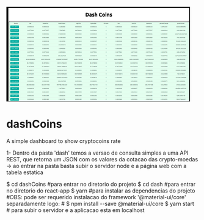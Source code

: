 ![dashCoins](https://github.com/natoliveira/dashCoins/blob/master/dashCoins.png)

# dashCoins
A simple dashboard to show cryptocoins rate

1- Dentro da pasta 'dash' temos a versao de consulta simples a uma API REST, que retorna um JSON com os valores da cotacao das crypto-moedas
	-> ao entrar na pasta basta subir o servidor node e a página web com a tabela estatica

$ cd dashCoins	#para entrar no diretorio do projeto
$ cd dash 	#para entrar no diretorio do react-app
$ yarn		#para instalar as dependencias do projeto 
		#OBS: pode ser requerido instalacao do framework '@material-ui/core' separadamente logo:
		# $ npm install --save @material-ui/core
$ yarn start 	# para subir o servidor e a aplicacao esta em localhost
